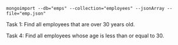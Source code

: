 `mongoimport --db="emps" --collection="employees" --jsonArray --file="emp.json"`

Task 1: Find all employees that are over 30 years old.

Task 4: Find all employees whose age is less than or equal to 30.
